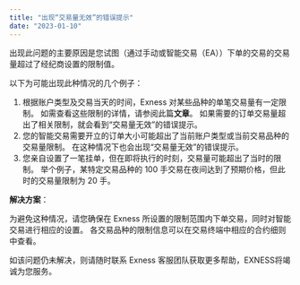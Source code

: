 ```yaml
---
title: "出现“交易量无效”的错误提示"
date: "2023-01-10"
---
```


出现此问题的主要原因是您试图（通过手动或智能交易（EA））下单的交易的交易量超过了经纪商设置的限制值。

以下为可能出现此种情况的几个例子：

1. 根据账户类型及交易当天的时间，Exness 对某些品种的单笔交易量有一定限制。 如需查看这些限制的详情，请参阅此篇**文章**。 如果需要的订单交易量超出了相关限制，就会看到“交易量无效”的错误提示。
2. 您的智能交易需要开立的订单大小可能超出了当前账户类型或当前交易品种的交易量限制。 在这种情况下也会出现“交易量无效”的错误提示。
3. 您亲自设置了一笔挂单，但在即将执行的时刻，交易量可能超出了当时的限制。 举个例子，某特定交易品种的 100 手交易在夜间达到了预期价格，但此时的交易量限制为 20 手。

**解决方案**：

为避免这种情况，请您确保在 Exness 所设置的限制范围内下单交易，同时对智能交易进行相应的设置。 各交易品种的限制信息可以在交易终端中相应的合约细则中查看。

如该问题仍未解决，则请随时联系 Exness 客服团队获取更多帮助，EXNESS将竭诚为您服务。
